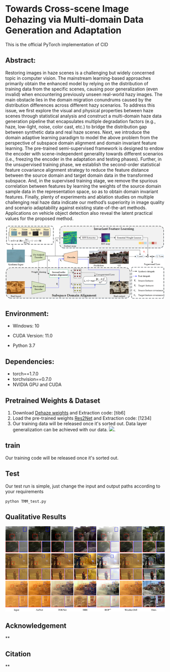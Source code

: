  
# Towards Cross-scene Image Dehazing via Multi-domain Data Generation and Adaptation

This is the official PyTorch implementation of CID
## Abstract:
Restoring images in haze scenes is a challenging
but widely concerned topic in computer vision. The mainstream learning-based approaches primarily obtain the enhanced model by relying on the distribution of training data from the specific scenes, causing poor generalization (even invalid) when
encountering previously unseen real-world hazy images. The
main obstacle lies in the domain migration conundrums caused
by the distribution differences across different hazy scenarios.
To address this issue, we first explore the visual and physical
properties between haze scenes through statistical analysis and
construct a multi-domain haze data generation pipeline that
encapsulates multiple degradation factors (e.g., haze, low-light,
noise, color cast, etc.) to bridge the distribution gap between synthetic data and real haze scenes. Next, we introduce the domain
adaptive learning paradigm to model the above problem from the
perspective of subspace domain alignment and domain invariant
feature learning. The pre-trained semi-supervised framework is
designed to endow the encoder with scene-independent generality
towards different scenarios (i.e., freezing the encoder in the
adaptation and testing phases). Further, in the unsupervised
training phase, we establish the second-order statistical feature
covariance alignment strategy to reduce the feature distance
between the source domain and target domain data in the
transformed subspace. And, in the supervised training stage, we
remove the spurious correlation between features by learning the
weights of the source domain sample data in the representation
space, so as to obtain domain invariant features. Finally, plenty
of experiments and ablation studies on multiple challenging real
haze data indicate our method’s superiority in image quality and
scenario adaptability against existing state-of-the-art methods.
Applications on vehicle object detection also reveal the latent
practical values for the proposed method.

![](Fig/1.png)
## Environment:

- Windows: 10

- CUDA Version: 11.0 
- Python 3.7

## Dependencies:

- torch==1.7.0
- torchvision==0.7.0
- NVIDIA GPU and CUDA

## Pretrained Weights & Dataset

1. Download [Dehaze weights](https://pan.baidu.com/s/1N5DuuqQEyAUtk8Ec6tLCpw?pwd=tib6) and Extraction code: [tib6]
2. Load the pre-trained weights [Res2Net](https://pan.baidu.com/s/14JAHqX0xvFTpGXAqVBqMCQ) and Extraction code: [1234]
3. Our training data will be released once it's sorted out. Data layer generalization can be achieved with our data.
![](USfigure/6.png). 

## train
Our training code will be released once it's sorted out.

 

## Test

Our test run is simple, just change the input and output paths according to your requirements

```
python TMM_test.py
```

## Qualitative Results
![](Fig/2.png)
 
 

## Acknowledgement

**

 
## Citation

**



 
